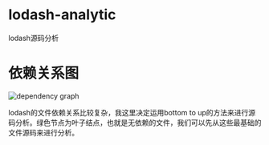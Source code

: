 # lodash-analytic
lodash源码分析

# 依赖关系图
![dependency graph]('https://github.com/ycczkl/lodash-analytic/blob/master/images/dep-graph.svg')

lodash的文件依赖关系比较复杂，我这里决定运用bottom to up的方法来进行源码分析。绿色节点为叶子结点，也就是无依赖的文件，我们可以先从这些最基础的文件源码来进行分析。

